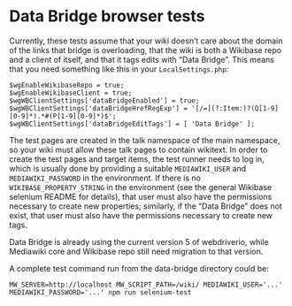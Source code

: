 # Data Bridge browser tests

Currently, these tests assume that your wiki doesn’t care about the domain of the links that bridge is overloading,
that the wiki is both a Wikibase repo and a client of itself,
and that it tags edits with “Data Bridge”.
This means that you need something like this in your `LocalSettings.php`:

    $wgEnableWikibaseRepo = true;
    $wgEnableWikibaseClient = true;
    $wgWBClientSettings['dataBridgeEnabled'] = true;
    $wgWBClientSettings['dataBridgeHrefRegExp'] = '[/=](?:Item:)?(Q[1-9][0-9]*).*#(P[1-9][0-9]*)$';
    $wgWBClientSettings['dataBridgeEditTags'] = [ 'Data Bridge' ];

The test pages are created in the talk namespace of the main namespace,
so your wiki must allow these talk pages to contain wikitext.
In order to create the test pages and target items,
the test runner needs to log in,
which is usually done by providing a suitable `MEDIAWIKI_USER` and `MEDIAWIKI_PASSWORD` in the environment.
If there is no `WIKIBASE_PROPERTY_STRING` in the environment
(see the general Wikibase selenium README for details),
that user must also have the permissions necessary to create new properties;
similarly, if the “Data Bridge” does not exist,
that user must also have the permissions necessary to create new tags.

Data Bridge is already using the current version 5 of webdriverio,
while Mediawiki core and Wikibase repo still need migration to that version.

A complete test command run from the data-bridge directory could be:

    MW_SERVER=http://localhost MW_SCRIPT_PATH=/wiki/ MEDIAWIKI_USER='...' MEDIAWIKI_PASSWORD='...' npm run selenium-test
